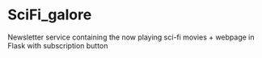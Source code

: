 # SciFi_galore
Newsletter service containing the now playing sci-fi movies + webpage in Flask with subscription button
